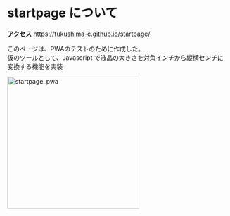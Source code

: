 # startpage について

**アクセス** https://fukushima-c.github.io/startpage/

このページは、PWAのテストのために作成した。  
仮のツールとして、Javascript で液晶の大きさを対角インチから縦横センチに変換する機能を実装

<img width="300" alt="startpage_pwa" src="https://user-images.githubusercontent.com/23130317/103264241-77bec580-49ed-11eb-81b1-613712233d14.png">


